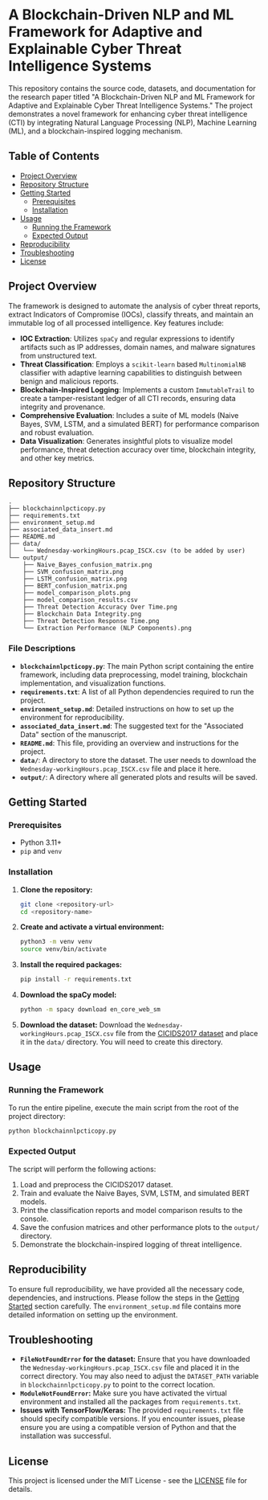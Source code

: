 # A Blockchain-Driven NLP and ML Framework for Adaptive and Explainable Cyber Threat Intelligence Systems

This repository contains the source code, datasets, and documentation for the research paper titled "A Blockchain-Driven NLP and ML Framework for Adaptive and Explainable Cyber Threat Intelligence Systems." The project demonstrates a novel framework for enhancing cyber threat intelligence (CTI) by integrating Natural Language Processing (NLP), Machine Learning (ML), and a blockchain-inspired logging mechanism.

## Table of Contents

- [Project Overview](#project-overview)
- [Repository Structure](#repository-structure)
- [Getting Started](#getting-started)
  - [Prerequisites](#prerequisites)
  - [Installation](#installation)
- [Usage](#usage)
  - [Running the Framework](#running-the-framework)
  - [Expected Output](#expected-output)
- [Reproducibility](#reproducibility)
- [Troubleshooting](#troubleshooting)
- [License](#license)

## Project Overview

The framework is designed to automate the analysis of cyber threat reports, extract Indicators of Compromise (IOCs), classify threats, and maintain an immutable log of all processed intelligence. Key features include:

- **IOC Extraction**: Utilizes `spaCy` and regular expressions to identify artifacts such as IP addresses, domain names, and malware signatures from unstructured text.
- **Threat Classification**: Employs a `scikit-learn` based `MultinomialNB` classifier with adaptive learning capabilities to distinguish between benign and malicious reports.
- **Blockchain-Inspired Logging**: Implements a custom `ImmutableTrail` to create a tamper-resistant ledger of all CTI records, ensuring data integrity and provenance.
- **Comprehensive Evaluation**: Includes a suite of ML models (Naive Bayes, SVM, LSTM, and a simulated BERT) for performance comparison and robust evaluation.
- **Data Visualization**: Generates insightful plots to visualize model performance, threat detection accuracy over time, blockchain integrity, and other key metrics.

## Repository Structure

```
.
├── blockchainnlpcticopy.py
├── requirements.txt
├── environment_setup.md
├── associated_data_insert.md
├── README.md
├── data/
│   └── Wednesday-workingHours.pcap_ISCX.csv (to be added by user)
└── output/
    ├── Naive_Bayes_confusion_matrix.png
    ├── SVM_confusion_matrix.png
    ├── LSTM_confusion_matrix.png
    ├── BERT_confusion_matrix.png
    ├── model_comparison_plots.png
    ├── model_comparison_results.csv
    ├── Threat Detection Accuracy Over Time.png
    ├── Blockchain Data Integrity.png
    ├── Threat Detection Response Time.png
    └── Extraction Performance (NLP Components).png
```

### File Descriptions

- **`blockchainnlpcticopy.py`**: The main Python script containing the entire framework, including data preprocessing, model training, blockchain implementation, and visualization functions.
- **`requirements.txt`**: A list of all Python dependencies required to run the project.
- **`environment_setup.md`**: Detailed instructions on how to set up the environment for reproducibility.
- **`associated_data_insert.md`**: The suggested text for the "Associated Data" section of the manuscript.
- **`README.md`**: This file, providing an overview and instructions for the project.
- **`data/`**: A directory to store the dataset. The user needs to download the `Wednesday-workingHours.pcap_ISCX.csv` file and place it here.
- **`output/`**: A directory where all generated plots and results will be saved.

## Getting Started

### Prerequisites

- Python 3.11+
- `pip` and `venv`

### Installation

1.  **Clone the repository:**
    ```bash
    git clone <repository-url>
    cd <repository-name>
    ```

2.  **Create and activate a virtual environment:**
    ```bash
    python3 -m venv venv
    source venv/bin/activate
    ```

3.  **Install the required packages:**
    ```bash
    pip install -r requirements.txt
    ```

4.  **Download the spaCy model:**
    ```bash
    python -m spacy download en_core_web_sm
    ```

5.  **Download the dataset:**
    Download the `Wednesday-workingHours.pcap_ISCX.csv` file from the [CICIDS2017 dataset](https://www.unb.ca/cic/datasets/ids-2017.html) and place it in the `data/` directory. You will need to create this directory.

## Usage

### Running the Framework

To run the entire pipeline, execute the main script from the root of the project directory:

```bash
python blockchainnlpcticopy.py
```

### Expected Output

The script will perform the following actions:

1.  Load and preprocess the CICIDS2017 dataset.
2.  Train and evaluate the Naive Bayes, SVM, LSTM, and simulated BERT models.
3.  Print the classification reports and model comparison results to the console.
4.  Save the confusion matrices and other performance plots to the `output/` directory.
5.  Demonstrate the blockchain-inspired logging of threat intelligence.

## Reproducibility

To ensure full reproducibility, we have provided all the necessary code, dependencies, and instructions. Please follow the steps in the [Getting Started](#getting-started) section carefully. The `environment_setup.md` file contains more detailed information on setting up the environment.

## Troubleshooting

- **`FileNotFoundError` for the dataset:** Ensure that you have downloaded the `Wednesday-workingHours.pcap_ISCX.csv` file and placed it in the correct directory. You may also need to adjust the `DATASET_PATH` variable in `blockchainnlpcticopy.py` to point to the correct location.
- **`ModuleNotFoundError`:** Make sure you have activated the virtual environment and installed all the packages from `requirements.txt`.
- **Issues with TensorFlow/Keras:** The provided `requirements.txt` file should specify compatible versions. If you encounter issues, please ensure you are using a compatible version of Python and that the installation was successful.


## License

This project is licensed under the MIT License - see the [LICENSE](LICENSE) file for details.
